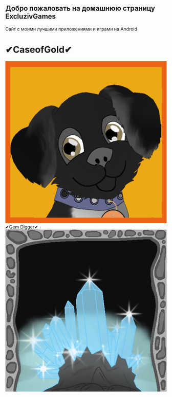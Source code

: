 ## Добро пожаловать на домашнюю страницу ExcluzivGames
Сайт с моими лучшими приложениями и играми на Android
# ✔CaseofGold✔
![alt text](ava_umka.png "✔CaseofGold✔")
[✔Gem Digger✔](#я-ссылка "https://play.google.com/store/apps/details?id=com.digger")
![alt text](ikon.png "✔Gem Digger✔")


